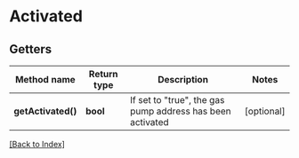 # Activated

## Getters

Method name | Return type | Description | Notes
------------ | ------------- | ------------- | -------------
**getActivated()** | **bool** | If set to "true", the gas pump address has been activated | [optional]

[[Back to Index]](../index.md)
